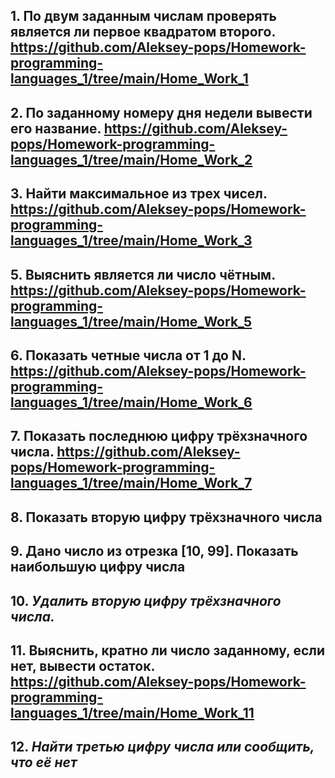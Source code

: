 ## 1. По двум заданным числам проверять является ли первое квадратом второго. https://github.com/Aleksey-pops/Homework-programming-languages_1/tree/main/Home_Work_1

## 2. По заданному номеру дня недели вывести его название. https://github.com/Aleksey-pops/Homework-programming-languages_1/tree/main/Home_Work_2

## 3. Найти максимальное из трех чисел. https://github.com/Aleksey-pops/Homework-programming-languages_1/tree/main/Home_Work_3

## 5. Выяснить является ли число чётным. https://github.com/Aleksey-pops/Homework-programming-languages_1/tree/main/Home_Work_5

## 6. Показать четные числа от 1 до N. https://github.com/Aleksey-pops/Homework-programming-languages_1/tree/main/Home_Work_6

## 7. Показать последнюю цифру трёхзначного числа. https://github.com/Aleksey-pops/Homework-programming-languages_1/tree/main/Home_Work_7

## 8. Показать вторую цифру трёхзначного числа

## 9. Дано число из отрезка [10, 99]. Показать наибольшую цифру числа

## 10. *Удалить вторую цифру трёхзначного числа.*

## 11. **Выяснить, кратно ли число заданному, если нет, вывести остаток.** https://github.com/Aleksey-pops/Homework-programming-languages_1/tree/main/Home_Work_11

## 12. ***Найти третью цифру числа или сообщить, что её нет***